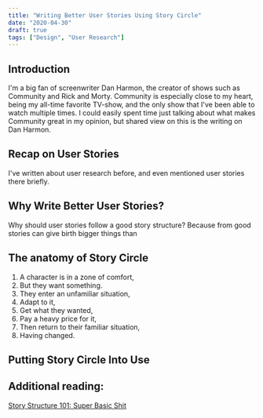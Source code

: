```yaml
---
title: "Writing Better User Stories Using Story Circle"
date: "2020-04-30"
draft: true
tags: ["Design", "User Research"]
---
```


## Introduction

I'm a big fan of screenwriter Dan Harmon, the creator of shows such as Community and Rick and Morty. Community is especially close to my heart, being my all-time favorite TV-show, and the only show that I've been able to watch multiple times. I could easily spent time just talking about what makes Community great in my opinion, but shared view on this is the writing on Dan Harmon.

## Recap on User Stories

I've written about user research before, and even mentioned user stories there briefly.

## Why Write Better User Stories?

Why should user stories follow a good story structure? Because from good stories can give birth bigger things than

## The anatomy of Story Circle

1. A character is in a zone of comfort,
2. But they want something.
3. They enter an unfamiliar situation,
4. Adapt to it,
5. Get what they wanted,
6. Pay a heavy price for it,
7. Then return to their familiar situation,
8. Having changed.

## Putting Story Circle Into Use

## Additional reading:

[Story Structure 101: Super Basic Shit](https://channel101.fandom.com/wiki/Story_Structure_101:_Super_Basic_Shit)
